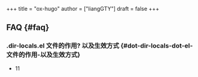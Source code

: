 +++
title = "ox-hugo"
author = ["liangGTY"]
draft = false
+++

## FAQ {#faq}


### .dir-locals.el 文件的作用? 以及生效方式 {#dot-dir-locals-dot-el-文件的作用-以及生效方式}

-   11
